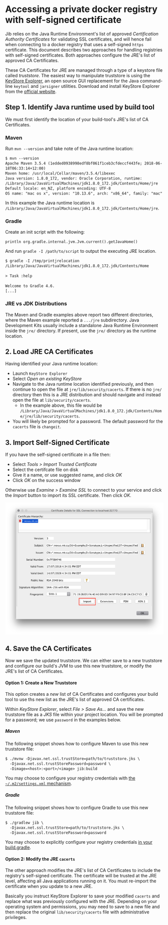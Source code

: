 # Accessing a private docker registry with self-signed certificate

Jib relies on the Java Runtime Environment's list of approved _Certification Authority Certificates_ for validating SSL certificates, and will hence fail when connecting to a docker registry that uses a self-signed `https` certificate.  This document describes two approaches for handling registries with self-signed certificates.  Both approaches configure the JRE's list of approved CA Certificates.

These CA Certificates for JRE are managed through a type of a keystore file called _truststore_. The easiest way to manipulate truststore is using the [KeyStore Explorer](http://keystore-explorer.org/), an open source GUI replacement for the Java command-line  `keytool` and `jarsigner` utilities. Download and install KeyStore Explorer from the [official website](http://keystore-explorer.org/downloads.html).


## Step 1. Identify Java runtime used by build tool

We must first identify the location of your build-tool's JRE's list of CA Certificates.

### Maven

Run `mvn --version` and take note of the Java runtime location:

```shell
$ mvn --version
Apache Maven 3.5.4 (1edded0938998edf8bf061f1ceb3cfdeccf443fe; 2018-06-18T06:33:14+12:00)
Maven home: /usr/local/Cellar/maven/3.5.4/libexec
Java version: 1.8.0_172, vendor: Oracle Corporation, runtime: /Library/Java/JavaVirtualMachines/jdk1.8.0_172.jdk/Contents/Home/jre
Default locale: en_NZ, platform encoding: UTF-8
OS name: "mac os x", version: "10.13.6", arch: "x86_64", family: "mac"
```

In this example the Java runtime location is `/Library/Java/JavaVirtualMachines/jdk1.8.0_172.jdk/Contents/Home/jre`.

### Gradle

Create an init script with the following:

```
println org.gradle.internal.jvm.Jvm.current().getJavaHome()
```

And run `gradle -I /path/to/script` to output the executing JRE location.

```shell
$ gradle -I /tmp/printjrelocation
/Library/Java/JavaVirtualMachines/jdk1.8.0_172.jdk/Contents/Home

> Task :help 

Welcome to Gradle 4.6.
[...]
```

### JRE vs JDK Distributions

The Maven and Gradle examples above report two different directories, where the Maven example reported a `.../jre` subdirectory.  Java Development Kits usually include a standalone Java Runtime Environment inside the `jre/` directory.  If present, use the `jre/` directory as the runtime location.

## 2. Load JRE CA Certificates

Having identified your Java runtime location:

* Launch `KeyStore Explorer`
* Select _Open an existing KeyStore_
* Navigate to the Java runtime location identified previously, and then continue to open the file at `jre/lib/security/cacerts`.  If there is no `jre/` directory then this is a JRE distribution and should navigate and instead open the file at `lib/security/cacerts`.
  * In the example above, this file would be `/Library/Java/JavaVirtualMachines/jdk1.8.0_172.jdk/Contents/Home/jre/lib/security/cacerts`.
* You will likely be prompted for a password. The default password for the `cacerts` file is `changeit`.

## 3. Import Self-Signed Certificate

If you have the self-signed certificate in a file then:

* Select _Tools > Import Trusted Certificate_
* Select the certifcate file on disk
* Give it a name, or use suggested name, and click _OK_
* Click _OK_ on the success window

Otherwise use _Examine > Examine SSL_ to connect to your service and click the _Import_ button to import its SSL certificate. Then click _OK_.

![Importing certificate with KeyStore Explorer](self_sign_cert-kse-import.png)

## 4. Save the CA Certificates

Now we save the updated truststore. We can either save to a new truststore and configure our build's JVM to use this new truststore, or modify the JRE's list of CA Certificates.

#### Option 1: Create a New Truststore

This option creates a _new_ list of CA Certificates and configures your build tool to use ths new list as the JRE's list of approved CA certificates.

Within _KeyStore Explorer_, select _File > Save As..._ and save the new truststore file as a _JKS_ file within your project location. You will be prompted for a password; we use `password` in the examples below.

##### Maven

The following snippet shows how to configure Maven to use this new truststore file:

```shell
$ ./mvnw -Djavax.net.ssl.trustStore=path/to/truststore.jks \
  -Djavax.net.ssl.trustStorePassword=password \
  -Dimage=<host>:<port>/<image> jib:build
```

You may choose to configure your registry credentials with [the `~/.m2/settings.xml` mechanism](https://github.com/GoogleContainerTools/jib/blob/master/jib-maven-plugin/README.md#using-maven-settings).

##### Gradle

The following snippet shows how to configure Gradle to use this new truststore file:

```shell
$ ./gradlew jib \
  -Djavax.net.ssl.trustStore=path/to/truststore.jks \
  -Djavax.net.ssl.trustStorePassword=password
```

You may choose to explicitly configure your registry credentials [in your build.gradle](https://github.com/GoogleContainerTools/jib/tree/master/jib-gradle-plugin#using-specific-credentials).

#### Option 2: Modify the JRE `cacerts`

The other approach modifies the JRE's list of CA Certificates to include the registry's self-signed certificate.  The certificate will be trusted at the JRE level, affecting all Java applications running on it. You must re-import the certificate when you update to a new JRE.

Basically you instruct KeyStore Explorer to save your modified `cacerts` and replace what was previously configured with the JRE.  Depending on your operating system and permissions, you may need to save to a new file and then replace the original `lib/security/cacerts` file with administrative privileges.

